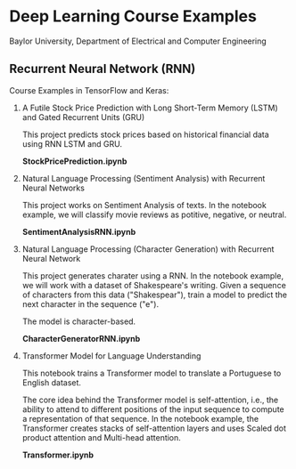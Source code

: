 # Deep Learning Course Examples
Baylor University, Department of Electrical and Computer Engineering

## Recurrent Neural Network (RNN)

Course Examples in TensorFlow and Keras:

1. A Futile Stock Price Prediction with Long Short-Term Memory (LSTM) and Gated Recurrent Units (GRU)
   
   This project predicts stock prices based on historical financial data using RNN LSTM and GRU. 
   
   **StockPricePrediction.ipynb**  
     

2. Natural Language Processing (Sentiment Analysis) with Recurrent Neural Networks

   This project works on Sentiment Analysis of texts.  In the notebook example, we will classify movie reviews as potitive, negative, or neutral.

   **SentimentAnalysisRNN.ipynb**
   
   
3. Natural Language Processing (Character Generation) with Recurrent Neural Network

   This project generates charater using a RNN.  In the notebook example, we will work with a dataset of Shakespeare's writing. Given a sequence of characters from this data ("Shakespear"), train a model to predict the next character in the sequence ("e").  
   
   The model is character-based.   
   
   **CharacterGeneratorRNN.ipynb**

4. Transformer Model for Language Understanding

   This notebook trains a Transformer model to translate a Portuguese to English dataset. 
  
   The core idea behind the Transformer model is self-attention, i.e., the ability to attend to different positions of the input sequence to compute a representation of that sequence.  In the notebook example, the Transformer creates stacks of self-attention layers and uses Scaled dot product attention and Multi-head attention.
  
   **Transformer.ipynb**
